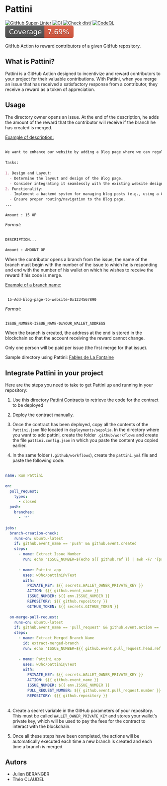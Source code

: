 # Pattini

[![GitHub Super-Linter](https://github.com/actions/pattini/actions/workflows/linter.yml/badge.svg)](https://github.com/super-linter/super-linter)
![CI](https://github.com/actions/pattini/actions/workflows/ci.yml/badge.svg)
[![Check dist/](https://github.com/actions/pattini/actions/workflows/check-dist.yml/badge.svg)](https://github.com/actions/pattini/actions/workflows/check-dist.yml)
[![CodeQL](https://github.com/actions/pattini/actions/workflows/codeql-analysis.yml/badge.svg)](https://github.com/actions/pattini/actions/workflows/codeql-analysis.yml)
[![Coverage](./badges/coverage.svg)](./badges/coverage.svg)

GitHub Action to reward contributors of a given GitHub repository.

## What is Pattini?

Pattini is a GitHub Action designed to incentivize and reward contributors to your project for their valuable contributions. With Pattini, when you merge an issue that has received a satisfactory response from a contributor, they receive a reward as a token of appreciation.

## Usage

The directory owner opens an issue. At the end of the description, he adds the amount of the reward that the contributor will receive if the branch he has created is merged.

<u>Example of description:</u>

```md

We want to enhance our website by adding a Blog page where we can regularly post articles, updates, and news related to our project/company. This will provide a platform for engaging with our audience and sharing valuable content.

Tasks:

1. Design and Layout:
  - Determine the layout and design of the Blog page.
  - Consider integrating it seamlessly with the existing website design.
2. Functionality:
  - Implement a backend system for managing blog posts (e.g., using a CMS or custom solution).
  - Ensure proper routing/navigation to the Blog page.
...

Amount : 15 OP

```
_Format:_

```md

DESCRIPTION...

Amount : AMOUNT OP

```

When the contributor opens a branch from the issue, the name of the branch must begin with the number of the issue to which he is responding and end with the number of his wallet on which he wishes to receive the reward if his code is merge.

<u>Example of a branch name:</u>

```texte

 15-Add-blog-page-to-website-0x1234567890

 ```

_Format:_

```texte

ISSUE_NUMBER-ISSUE_NAME-0xYOUR_WALLET_ADDRESS

```

When the branch is created, the address at the end is stored in the blockchain so that the account receiving the reward cannot change.

Only one person will be paid per issue (the first merge for that issue).

Sample directory using Pattini: [Fables de La Fontaine](https://github.com/w3hc/fables-de-lafontaine) 

## Integrate Pattini in your project

Here are the steps you need to take to get Pattini up and running in your repository:

1. Use this directory [Pattini Contracts](https://github.com/w3hc/pattini-contracts) to retrieve the code for the contract to be deployed

2. Deploy the contract manually.

3. Once the contract has been deployed, copy all the contents of the `Pattini.json` file located in `deployments/sepolia`. In the directory where you want to add pattini, create the folder `.github/workflows` and create the file `pattini.config.json` in which you paste the content you copied earlier.

4. In the same folder (`.github/workflows`), create the `pattini.yml` file and paste the following code:

```yml

name: Run Pattini

on:
  pull_request:
    types:
      - closed
  push:
    branches:
      - '*' 

jobs:
  branch-creation-check:
    runs-on: ubuntu-latest
    if: github.event_name == 'push' && github.event.created
    steps:
      - name: Extract Issue Number
        run: echo "ISSUE_NUMBER=$(echo ${{ github.ref }} | awk -F/ '{print $3}')" >> $GITHUB_ENV

      - name: Pattini app
        uses: w3hc/pattini@vTest
        with:
          PRIVATE_KEY: ${{ secrets.WALLET_OWNER_PRIVATE_KEY }}
          ACTION: ${{ github.event_name }}
          ISSUE_NUMBER: ${{ env.ISSUE_NUMBER }}
          REPOSITORY: ${{ github.repository }}
          GITHUB_TOKEN: ${{ secrets.GITHUB_TOKEN }}

  on-merge-pull-request:
    runs-on: ubuntu-latest
    if: github.event_name == 'pull_request' && github.event.action == 'closed' && github.event.pull_request.merged
    steps:
      - name: Extract Merged Branch Name
        id: extract-merged-branch
        run: echo "ISSUE_NUMBER=${{ github.event.pull_request.head.ref }}" >> $GITHUB_ENV

      - name: Pattini app
        uses: w3hc/pattini@vTest
        with:
          PRIVATE_KEY: ${{ secrets.WALLET_OWNER_PRIVATE_KEY }}
          ACTION: ${{ github.event_name }}
          ISSUE_NUMBER: ${{ env.ISSUE_NUMBER }}
          PULL_REQUEST_NUMBER: ${{ github.event.pull_request.number }}
          REPOSITORY: ${{ github.repository }}
          
```

4. Create a secret variable in the GitHub parameters of your repository.
This must be called `WALLET_OWNER_PRIVATE_KEY` and stores your wallet's private key, which will be used to pay the fees for the contract to interact with the blockchain.

5. Once all these steps have been completed, the actions will be automatically executed each time a new branch is created and each time a branch is merged.

## Autors

- Julien BERANGER
- Théo CLAUDEL
